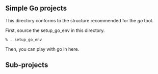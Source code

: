 ## Simple Go projects

This directory conforms to the structure recommended for the
*go* tool.

First, source the setup_go_env in this directory.

```
% . setup_go_env
```

Then, you can play with go in here.

## Sub-projects
